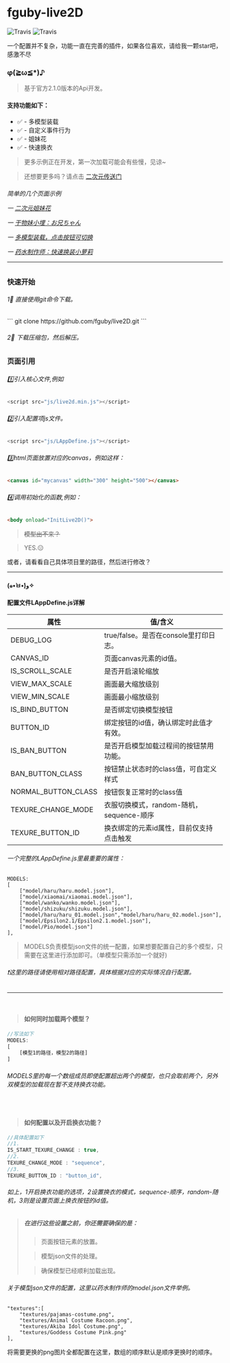 # fguby-live2D
![Travis](https://img.shields.io/badge/live2D-2.1.0-ff69b4.svg?labelColor=blueviolet)
![Travis](https://img.shields.io/badge/-javascript-important.svg)

一个配置并不复杂，功能一直在完善的插件，如果各位喜欢，请给我一颗star吧，感激不尽
### φ(≧ω≦*)♪
> 基于官方2.1.0版本的Api开发。

#### 支持功能如下：
- ✅  - 多模型装载
- ✅  - 自定义事件行为
- ✅  - 姐妹花
- ✅  - 快速换衣


> 更多示例正在开发，第一次加载可能会有些慢，见谅~

> 还想要更多吗？请点击
[二次元传送门](https://www.live2d.com/ja/ "live2D")

<h6>简单的几个页面示例

一 [二次元姐妹花](http://www.midoriya.co:8088/static/sisters.html "live2D")

一 [干物妹小埋：お兄ちゃん](http://www.midoriya.co:8088/static/xiaomai.html "live2D")


一 [多模型装载，点击按钮可切换](http://www.midoriya.co:8088/static/live2D.html "live2D")

一 [药水制作师：快速换装小萝莉](http://www.midoriya.co:8088/static/pio.html "live2D")


---

### 快速开始

<h6>1⃣ 直接使用git命令下载。</h6>
```
git clone https://github.com/fguby/live2D.git
```

<h6>2⃣ 下载压缩包，然后解压。</h6>


### 页面引用

<h6>1️⃣引入核心文件,例如</h6>

```javascript
<script src="js/live2d.min.js"></script>

```
<h6>2️⃣引入配置项js文件。</h6>

```javascript
<script src="js/LAppDefine.js"></script>
```

<h6>3️⃣html页面放置对应的canvas，例如这样：</h6>

```html
<canvas id="mycanvas" width="300" height="500"></canvas>
```

<h6>4️⃣调用初始化的函数,例如：</h6>

```html
<body onload="InitLive2D()">
```

> ~~模型出不来？~~

> YES.😑

或者，请看看自己具体项目里的路径，然后进行修改？

---


#### (๑•̀ㅂ•́)و✧
#### 配置文件LAppDefine.js详解


属性 | 值/含义
---|---
DEBUG_LOG | true/false。是否在console里打印日志。
CANVAS_ID | 页面canvas元素的id值。
IS_SCROLL_SCALE | 是否开启滚轮缩放
VIEW_MAX_SCALE | 画面最大缩放级别
VIEW_MIN_SCALE | 画面最小缩放级别
IS_BIND_BUTTON | 是否绑定切换模型按钮
BUTTON_ID | 绑定按钮的id值，确认绑定时此值才有效。
IS_BAN_BUTTON | 是否开启模型加载过程间的按钮禁用功能。
BAN_BUTTON_CLASS | 按钮禁止状态时的class值，可自定义样式
NORMAL_BUTTON_CLASS | 按钮恢复正常时的class值
TEXURE_CHANGE_MODE | 衣服切换模式，random-随机，sequence-顺序
TEXURE_BUTTON_ID | 换衣绑定的元素id属性，目前仅支持点击触发


<h6>一个完整的LAppDefine.js里最重要的属性：</h6>

```
MODELS:
[
    ["model/haru/haru.model.json"],
    ["model/xiaomai/xiaomai.model.json"],
    ["model/wanko/wanko.model.json"],
    ["model/shizuku/shizuku.model.json"],
    ["model/haru/haru_01.model.json","model/haru/haru_02.model.json"],
    ["model/Epsilon2.1/Epsilon2.1.model.json"],
    ["model/Pio/model.json"]
],
```

> MODELS负责模型json文件的统一配置，如果想要配置自己的多个模型，只需要在这里进行添加即可。（单模型只需添加一个就好)

<h6>❗这里的路径请使用相对路径配置，具体根据对应的实际情况自行配置。</h6>


---
<br> 

> #### 如何同时加载两个模型？


```javascript
//写法如下
MODELS:
[
    [模型1的路径，模型2的路径]
]
```

###### MODELS里的每一个数组成员即使配置超出两个的模型，也只会取前两个，另外双模型的加载现在暂不支持换衣功能。

<br>

> #### 如何配置以及开启换衣功能？

```javascript
//具体配置如下
//1.
IS_START_TEXURE_CHANGE : true,
//2.
TEXURE_CHANGE_MODE : "sequence",
//3.
TEXURE_BUTTON_ID : "button_id",

```
###### 如上，1开启换衣功能的选项，2设置换衣的模式，sequence-顺序，random-随机，3则是设置页面上换衣按钮的id值。

> ##### **在进行这些设置之前，你还需要确保的是：**
>  > 页面按钮元素的放置。
>
>  > 模型json文件的处理。
>
>  > 确保模型已经顺利加载出现。


###### 关于模型json文件的配置，这里以药水制作师的model.json文件举例。


```
"textures":[
    "textures/pajamas-costume.png",
    "textures/Animal Costume Racoon.png",
    "textures/Akiba Idol Costume.png",
    "textures/Goddess Costume Pink.png"
],
```
将需要更换的png图片全都配置在这里，数组的顺序默认是顺序更换时的顺序。



